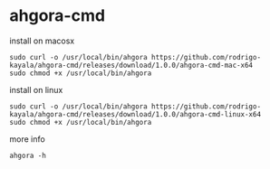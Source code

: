 # ahgora-cmd

install on macosx
```
sudo curl -o /usr/local/bin/ahgora https://github.com/rodrigo-kayala/ahgora-cmd/releases/download/1.0.0/ahgora-cmd-mac-x64
sudo chmod +x /usr/local/bin/ahgora
```


install on linux
```
sudo curl -o /usr/local/bin/ahgora https://github.com/rodrigo-kayala/ahgora-cmd/releases/download/1.0.0/ahgora-cmd-linux-x64
sudo chmod +x /usr/local/bin/ahgora
```

more info
```
ahgora -h
```
